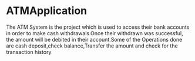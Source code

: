 # ATMApplication

The ATM System is the project which is used to access their bank accounts in order to make cash withdrawals.Once their withdrawn was successful, the amount will be debited in their account.Some of the Operations done are cash deposit,check balance,Transfer the amount and check for the transaction history
